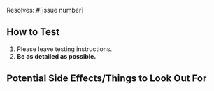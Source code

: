 <!-- If you have not contributed before, **please read CONTRIBUTING.md (https://github.com/mrjones2014/yaclt/blob/master/CONTRIBUTING.md)!** -->

Resolves: #[issue number]

## How to Test

1. Please leave testing instructions.
1. **Be as detailed as possible.**

## Potential Side Effects/Things to Look Out For
